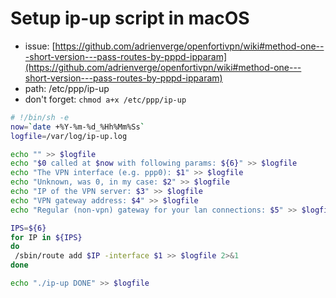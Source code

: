 # Setup ip-up script in macOS

- issue: [https://github.com/adrienverge/openfortivpn/wiki#method-one---short-version---pass-routes-by-pppd-ipparam](https://github.com/adrienverge/openfortivpn/wiki#method-one---short-version---pass-routes-by-pppd-ipparam)
- path: /etc/ppp/ip-up
- don't forget: `chmod a+x /etc/ppp/ip-up`

```sh
# !/bin/sh -e
now=`date +%Y-%m-%d_%Hh%Mm%Ss`
logfile=/var/log/ip-up.log

echo "" >> $logfile
echo "$0 called at $now with following params: ${6}" >> $logfile
echo "The VPN interface (e.g. ppp0): $1" >> $logfile
echo "Unknown, was 0, in my case: $2" >> $logfile
echo "IP of the VPN server: $3" >> $logfile
echo "VPN gateway address: $4" >> $logfile
echo "Regular (non-vpn) gateway for your lan connections: $5" >> $logfile

IPS=${6}
for IP in ${IPS}
do
 /sbin/route add $IP -interface $1 >> $logfile 2>&1
done

echo "./ip-up DONE" >> $logfile
```
